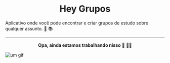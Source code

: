 <h1 align="center">Hey Grupos</h1>

Aplicativo onde você pode encontrar e criar grupos de estudo sobre qualquer assunto. 📖 📚

---

<p align="center">
<strong>Opa, ainda estamos trabalhando nisso</strong> 🚧 👷‍♂️
</p>

![um gif](https://media.giphy.com/media/nGMnDqebzDcfm/giphy.gif)

<!-- <p aling="center">
  <a href="#fearures">Features</a> •
  <a href="#pre-requisito">Pré-Requisitos</a> •
  <a href="#demonstraçao">Demonstração</a> •
  <a href="#tecnologias">Tecnologias</a> •
  <a href="#autor">Autor</a>
</p>

---

# Features

- [x] Cadastro e Login de usuário
- [x] Criação de salas de conversa
- [x] Envio de mensagem

---

# Demonstração -->
